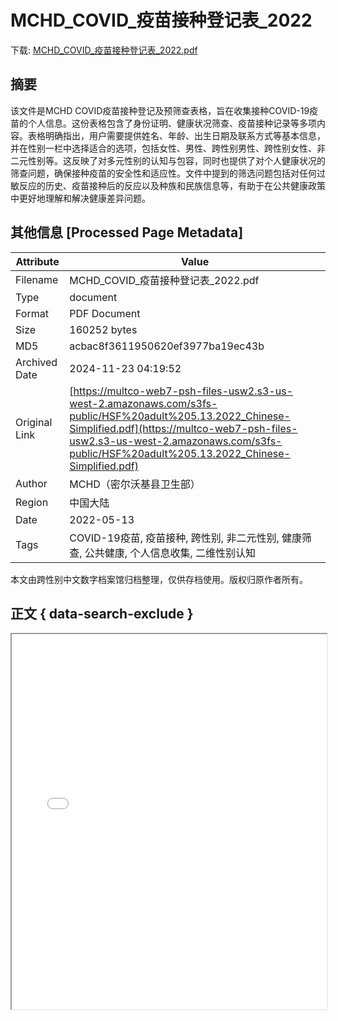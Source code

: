 # MCHD_COVID_疫苗接种登记表_2022

<!-- tcd_download_link -->
下载: <a href="MCHD_COVID_疫苗接种登记表_2022.pdf" download>MCHD_COVID_疫苗接种登记表_2022.pdf</a>
<!-- tcd_download_link_end -->

## 摘要

<!-- tcd_abstract -->
该文件是MCHD COVID疫苗接种登记及预筛查表格，旨在收集接种COVID-19疫苗的个人信息。这份表格包含了身份证明、健康状况筛查、疫苗接种记录等多项内容。表格明确指出，用户需要提供姓名、年龄、出生日期及联系方式等基本信息，并在性别一栏中选择适合的选项，包括女性、男性、跨性别男性、跨性别女性、非二元性别等。这反映了对多元性别的认知与包容，同时也提供了对个人健康状况的筛查问题，确保接种疫苗的安全性和适应性。文件中提到的筛选问题包括对任何过敏反应的历史、疫苗接种后的反应以及种族和民族信息等，有助于在公共健康政策中更好地理解和解决健康差异问题。

<!-- tcd_abstract_end -->

## 其他信息 [Processed Page Metadata]

| Attribute       | Value                                  |
|-----------------|----------------------------------------|
| Filename        | MCHD_COVID_疫苗接种登记表_2022.pdf                             |
| Type            | document                                 |
| Format          | PDF Document                               |
| Size            | 160252 bytes                           |
| MD5             | acbac8f3611950620ef3977ba19ec43b                                  |
| Archived Date   | 2024-11-23 04:19:52                             |
| Original Link   | [https://multco-web7-psh-files-usw2.s3-us-west-2.amazonaws.com/s3fs-public/HSF%20adult%205.13.2022_Chinese-Simplified.pdf](https://multco-web7-psh-files-usw2.s3-us-west-2.amazonaws.com/s3fs-public/HSF%20adult%205.13.2022_Chinese-Simplified.pdf)                         |
| Author          | MCHD（密尔沃基县卫生部）                               |
| Region          | 中国大陆                               |
| Date            | 2022-05-13                                 |
| Tags            | COVID-19疫苗, 疫苗接种, 跨性别, 非二元性别, 健康筛查, 公共健康, 个人信息收集, 二维性别认知                                 |

本文由跨性别中文数字档案馆归档整理，仅供存档使用。版权归原作者所有。


## 正文 { data-search-exclude }

<!-- tcd_main_text -->
<iframe src="../MCHD_COVID_疫苗接种登记表_2022.pdf" width="100%" height="600px">
    <p>无法显示PDF，请下载查看。</p>
</iframe>
<!-- tcd_main_text_end -->


